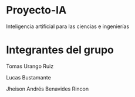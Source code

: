 # Proyecto-IA
Inteligencia artificial para las ciencias e ingenierías

# Integrantes del grupo

Tomas Urango Ruiz

Lucas Bustamante

Jheison Andrés Benavides Rincon
